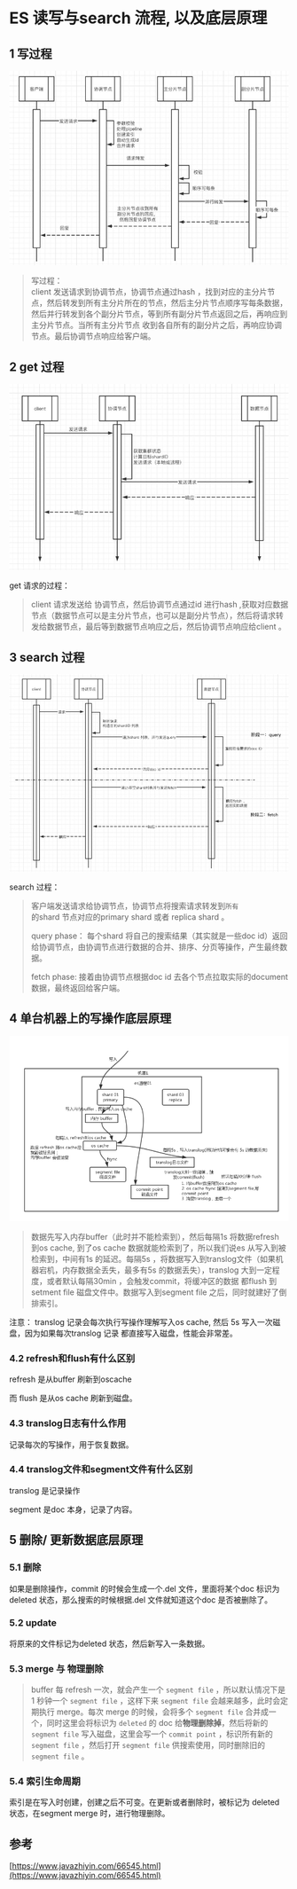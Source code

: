 # ES 读写与search 流程, 以及底层原理

## 1 写过程

![&#x5199;&#x6D41;&#x7A0B;](../../.gitbook/assets/image%20%2811%29.png)

> 写过程：  
> client 发送请求到协调节点，协调节点通过hash ，找到对应的主分片节点，然后转发到所有主分片所在的节点，然后主分片节点顺序写每条数据，然后并行转发到各个副分片节点，等到所有副分片节点返回之后，再响应到主分片节点。当所有主分片节点 收到各自所有的副分片之后，再响应协调节点。最后协调节点响应给客户端。

## 2 get 过程

![GET &#x8BF7;&#x6C42;](../../.gitbook/assets/image%20%2819%29.png)

get 请求的过程：

> client 请求发送给 协调节点，然后协调节点通过id 进行hash ,获取对应数据节点（数据节点可以是主分片节点，也可以是副分片节点），然后将请求转发给数据节点，最后等到数据节点响应之后，然后协调节点响应给client 。

## 3 search 过程

![search](../../.gitbook/assets/image%20%2813%29.png)

search 过程：

> 客户端发送请求给协调节点，协调节点将搜索请求转发到`所有`  
>  的shard 节点对应的primary shard 或者 replica shard 。
>
> query phase：  每个shard 将自己的搜索结果（其实就是一些doc id）返回给协调节点，由协调节点进行数据的合并、排序、分页等操作，产生最终数据。
>
> fetch phase: 接着由协调节点根据doc id 去各个节点拉取实际的document 数据，最终返回给客户端。



## 4 单台机器上的写操作底层原理

![&#x5199;&#x64CD;&#x4F5C;&#x5E95;&#x5C42;&#x539F;&#x7406;](../../.gitbook/assets/image%20%2822%29.png)

> 数据先写入内存buffer（此时并不能检索到），然后每隔1s 将数据refresh 到os cache, 到了os cache 数据就能检索到了，所以我们说es 从写入到被检索到，中间有1s 的延迟。每隔5s ，将数据写入到translog文件（如果机器宕机，内存数据全丢失，最多有5s 的数据丢失），translog 大到一定程度，或者默认每隔30min ，会触发commit，将缓冲区的数据 都flush 到 setment file 磁盘文件中。数据写入到segment file 之后，同时就建好了倒排索引。

注意： translog 记录会每次执行写操作理解写入os cache, 然后 5s 写入一次磁盘，因为如果每次translog 记录 都直接写入磁盘，性能会非常差。

### 4.2 refresh和flush有什么区别

refresh 是从buffer 刷新到oscache

而 flush 是从os cache 刷新到磁盘。

### 4.3 translog日志有什么作用

记录每次的写操作，用于恢复数据。

### 4.4 translog文件和segment文件有什么区别

translog 是记录操作

segment 是doc 本身，记录了内容。

## 5 删除/ 更新数据底层原理

### 5.1 删除

如果是删除操作，commit 的时候会生成一个.del 文件，里面将某个doc 标识为deleted 状态，那么搜索的时候根据.del 文件就知道这个doc 是否被删除了。

### 5.2 update

将原来的文件标记为deleted 状态，然后新写入一条数据。

### 5.3 merge 与 物理删除

> buffer 每 refresh 一次，就会产生一个 `segment file` ，所以默认情况下是 1 秒钟一个 `segment file` ，这样下来 `segment file` 会越来越多，此时会定期执行 merge。每次 merge 的时候，会将多个 `segment file` 合并成一个，同时这里会将标识为 `deleted` 的 doc 给**物理删除掉**，然后将新的 `segment file` 写入磁盘，这里会写一个 `commit point` ，标识所有新的 `segment file` ，然后打开 `segment file` 供搜索使用，同时删除旧的 `segment file` 。

### 5.4 索引生命周期

索引是在写入时创建，创建之后不可变。在更新或者删除时，被标记为 deleted 状态，在segment merge 时，进行物理删除。

## 参考

[https://www.javazhiyin.com/66545.html](https://www.javazhiyin.com/66545.html)



